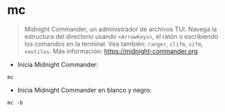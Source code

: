 # mc

> Midnight Commander, un administrador de archivos TUI.
> Navega la estructura del directorio usando `<ArrowKeys>`, el ratón o escribiendo los comandos en la terminal.
> Vea también: `ranger`, `clifm`, `vifm`, `nautilus`.
> Más información: <https://midnight-commander.org>.

- Inicia Midnight Commander:

`mc`

- Inicia Midnight Commander en blanco y negro:

`mc -b`
